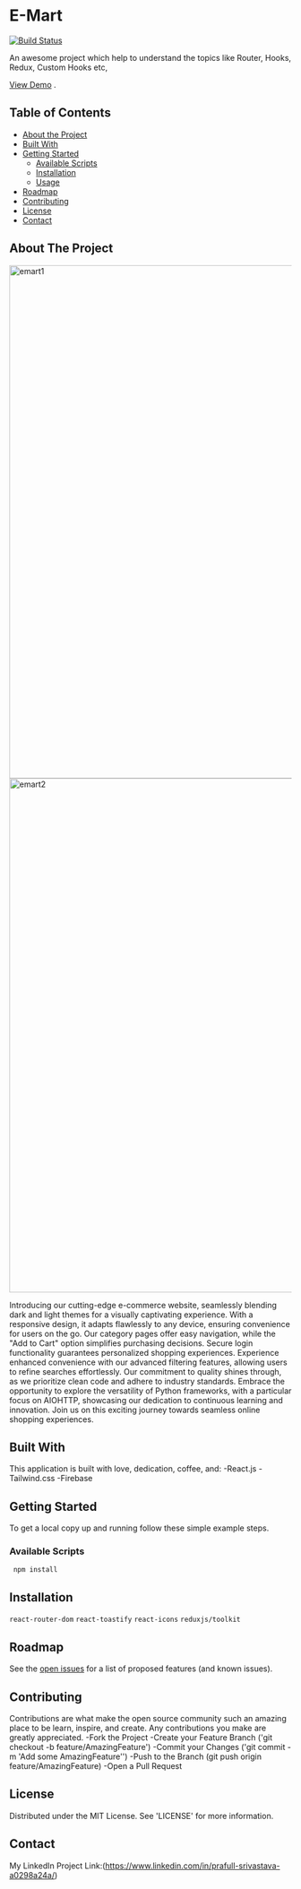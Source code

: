 # E-Mart

[![Build Status](https://travis-ci.org/joemccann/dillinger.svg?branch=master)](https://travis-ci.org/joemccann/dillinger)

An awesome project which help to understand the topics like Router, Hooks, Redux, Custom Hooks etc,

[View Demo](https://myfirstapp-6e4c3.web.app/) .

## Table of Contents
- [About the Project](#about-the-project)
- [Built With](#built-with)
- [Getting Started](#getting-started)
  - [Available Scripts](#prerequisites)
  - [Installation](#installation)
  - [Usage](#usage)
- [Roadmap](#roadmap)
- [Contributing](#contributing)
- [License](#license)
- [Contact](#contact)


## About The Project
<img width="916" alt="emart1" src="https://github.com/Prafull6307/E-commerce-website/assets/100295535/f2620286-cff1-4e61-b2b5-346b5849830f">
<img width="918" alt="emart2" src="https://github.com/Prafull6307/E-commerce-website/assets/100295535/ae80278b-3a7b-4e4d-8db3-34ba27f071fc">

Introducing our cutting-edge e-commerce website, seamlessly blending dark and light themes for a visually captivating experience. With a responsive design, it adapts flawlessly to any device, ensuring convenience for users on the go. Our category pages offer easy navigation, while the "Add to Cart" option simplifies purchasing decisions. Secure login functionality guarantees personalized shopping experiences. Experience enhanced convenience with our advanced filtering features, allowing users to refine searches effortlessly. Our commitment to quality shines through, as we prioritize clean code and adhere to industry standards. Embrace the opportunity to explore the versatility of Python frameworks, with a particular focus on AIOHTTP, showcasing our dedication to continuous learning and innovation. Join us on this exciting journey towards seamless online shopping experiences.

## Built With
This application is built with love, dedication, coffee, and:
-React.js
-Tailwind.css
-Firebase

## Getting Started
To get a local copy up and running follow these simple example steps.

### Available Scripts
``` npm install```

## Installation
```react-router-dom```
```react-toastify```
```react-icons```
```reduxjs/toolkit```



## Roadmap
See the [open issues](https://www.linkedin.com/in/prafull-srivastava-a0298a24a/) for a list of proposed features (and known issues).

## Contributing
Contributions are what make the open source community such an amazing place to be learn, inspire, and create. Any contributions you make are greatly appreciated.
-Fork the Project
-Create your Feature Branch ('git checkout -b feature/AmazingFeature')
-Commit your Changes ('git commit -m 'Add some AmazingFeature'')
-Push to the Branch (git push origin feature/AmazingFeature)
-Open a Pull Request

## License
Distributed under the MIT License. See 'LICENSE' for more information.

## Contact
My LinkedIn Project Link:(https://www.linkedin.com/in/prafull-srivastava-a0298a24a/)
